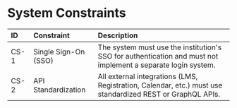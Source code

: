 # System Constraints

| **ID** | **Constraint** | **Description** |
|:--|:--|:--|
| CS-1 | Single Sign-On (SSO) | The system must use the institution's SSO for authentication and must not implement a separate login system. |
| CS-2 | API Standardization | All external integrations (LMS, Registration, Calendar, etc.) must use standardized REST or GraphQL APIs. |
